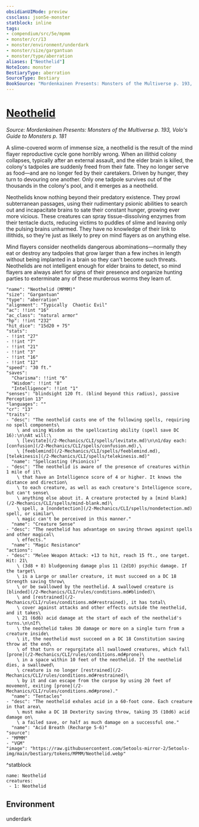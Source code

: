 ```yaml
---
obsidianUIMode: preview
cssclass: json5e-monster
statblock: inline
tags:
- compendium/src/5e/mpmm
- monster/cr/13
- monster/environment/underdark
- monster/size/gargantuan
- monster/type/aberration
aliases: ["Neothelid"]
NoteIcon: monster
BestiaryType: aberration
SourceType: Bestiary
BookSource: "Mordenkainen Presents: Monsters of the Multiverse p. 193, Volo's Guide to Monsters p. 181"
---
```

# [Neothelid](2-Mechanics/CLI/bestiary/aberration/neothelid-mpmm.md)
*Source: Mordenkainen Presents: Monsters of the Multiverse p. 193, Volo's Guide to Monsters p. 181*  

A slime-covered worm of immense size, a neothelid is the result of the mind flayer reproductive cycle gone horribly wrong. When an illithid colony collapses, typically after an external assault, and the elder brain is killed, the colony's tadpoles are suddenly freed from their fate. They no longer serve as food—and are no longer fed by their caretakers. Driven by hunger, they turn to devouring one another. Only one tadpole survives out of the thousands in the colony's pool, and it emerges as a neothelid.

Neothelids know nothing beyond their predatory existence. They prowl subterranean passages, using their rudimentary psionic abilities to search out and incapacitate brains to sate their constant hunger, growing ever more vicious. These creatures can spray tissue-dissolving enzymes from their tentacle ducts, reducing victims to puddles of slime and leaving only the pulsing brains unharmed. They have no knowledge of their link to illithids, so they're just as likely to prey on mind flayers as on anything else.

Mind flayers consider neothelids dangerous abominations—normally they eat or destroy any tadpoles that grow larger than a few inches in length without being implanted in a brain so they can't become such threats. Neothelids are not intelligent enough for elder brains to detect, so mind flayers are always alert for signs of their presence and organize hunting parties to exterminate any of these murderous worms they learn of.

```statblock
"name": "Neothelid (MPMM)"
"size": "Gargantuan"
"type": "aberration"
"alignment": "Typically  Chaotic Evil"
"ac": !!int "16"
"ac_class": "natural armor"
"hp": !!int "232"
"hit_dice": "15d20 + 75"
"stats":
- !!int "27"
- !!int "7"
- !!int "21"
- !!int "3"
- !!int "16"
- !!int "12"
"speed": "30 ft."
"saves":
  "Charisma": !!int "6"
  "Wisdom": !!int "8"
  "Intelligence": !!int "1"
"senses": "blindsight 120 ft. (blind beyond this radius), passive Perception 13"
"languages": ""
"cr": "13"
"traits":
- "desc": "The neothelid casts one of the following spells, requiring no spell components\
    \ and using Wisdom as the spellcasting ability (spell save DC 16):\n\nAt will:\
    \ [levitate](/2-Mechanics/CLI/spells/levitate.md)\n\n1/day each: [confusion](/2-Mechanics/CLI/spells/confusion.md),\
    \ [feeblemind](/2-Mechanics/CLI/spells/feeblemind.md), [telekinesis](/2-Mechanics/CLI/spells/telekinesis.md)"
  "name": "Spellcasting (Psionics)"
- "desc": "The neothelid is aware of the presence of creatures within 1 mile of it\
    \ that have an Intelligence score of 4 or higher. It knows the distance and direction\
    \ to each creature, as well as each creature's Intelligence score, but can't sense\
    \ anything else about it. A creature protected by a [mind blank](/2-Mechanics/CLI/spells/mind-blank.md)\
    \ spell, a [nondetection](/2-Mechanics/CLI/spells/nondetection.md) spell, or similar\
    \ magic can't be perceived in this manner."
  "name": "Creature Sense"
- "desc": "The neothelid has advantage on saving throws against spells and other magical\
    \ effects."
  "name": "Magic Resistance"
"actions":
- "desc": "Melee Weapon Attack: +13 to hit, reach 15 ft., one target. Hit: 21\
    \ (3d8 + 8) bludgeoning damage plus 11 (2d10) psychic damage. If the target\
    \ is a Large or smaller creature, it must succeed on a DC 18 Strength saving throw\
    \ or be swallowed by the neothelid. A swallowed creature is [blinded](/2-Mechanics/CLI/rules/conditions.md#blinded)\
    \ and [restrained](/2-Mechanics/CLI/rules/conditions.md#restrained), it has total\
    \ cover against attacks and other effects outside the neothelid, and it takes\
    \ 21 (6d6) acid damage at the start of each of the neothelid's turns.\n\nIf\
    \ the neothelid takes 30 damage or more on a single turn from a creature inside\
    \ it, the neothelid must succeed on a DC 18 Constitution saving throw at the end\
    \ of that turn or regurgitate all swallowed creatures, which fall [prone](/2-Mechanics/CLI/rules/conditions.md#prone)\
    \ in a space within 10 feet of the neothelid. If the neothelid dies, a swallowed\
    \ creature is no longer [restrained](/2-Mechanics/CLI/rules/conditions.md#restrained)\
    \ by it and can escape from the corpse by using 20 feet of movement, exiting [prone](/2-Mechanics/CLI/rules/conditions.md#prone)."
  "name": "Tentacles"
- "desc": "The neothelid exhales acid in a 60-foot cone. Each creature in that area\
    \ must make a DC 18 Dexterity saving throw, taking 35 (10d6) acid damage on\
    \ a failed save, or half as much damage on a successful one."
  "name": "Acid Breath (Recharge 5-6)"
"source":
- "MPMM"
- "VGM"
"image": "https://raw.githubusercontent.com/5etools-mirror-2/5etools-img/main/bestiary/tokens/MPMM/Neothelid.webp"
```
^statblock

```encounter-table
name: Neothelid
creatures:
 - 1: Neothelid
```

## Environment

underdark